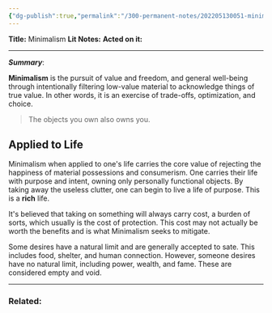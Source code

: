 ```yaml
---
{"dg-publish":true,"permalink":"/300-permanent-notes/202205130051-minimalism/","dgHomeLink":true,"dgPassFrontmatter":false,"dgShowBacklinks":true,"dgShowLocalGraph":true}
---
```



**Title:** Minimalism
**Lit Notes:**
**Acted on it:**

---
***Summary***:

**Minimalism** is the pursuit of value and freedom, and general well-being through intentionally filtering low-value material to acknowledge things of true value. In other words, it is an exercise of trade-offs, optimization, and choice.

> The objects you own also owns you.

## Applied to Life
Minimalism when applied to one's life carries the core value of rejecting the happiness of material possessions and consumerism. One carries their life with purpose and intent, owning only personally functional objects. By taking away the useless clutter, one can begin to live a life of purpose. This is a **rich** life.

It's believed that taking on something will always carry cost, a burden of sorts, which usually is the cost of protection. This cost may not actually be worth the benefits and is what Minimalism seeks to mitigate.

Some desires have a natural limit and are generally accepted to sate. This includes food, shelter, and human connection. However, someone desires have no natural limit, including power, wealth, and fame. These are considered empty and void.

---
### Related:


